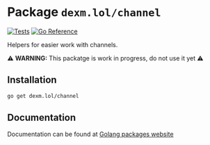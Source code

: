 # Package `dexm.lol/channel`

[![Tests](https://github.com/DexM/Go/actions/workflows/test.yaml/badge.svg)](https://github.com/DexM/Go/actions/workflows/test.yaml)
[![Go Reference](https://pkg.go.dev/badge/dexm.lol/channel.svg)](https://pkg.go.dev/dexm.lol/channel)

Helpers for easier work with channels.

:warning: **WARNING:** This packatge is work in progress, do not use it yet :warning:

## Installation

```sh
go get dexm.lol/channel
```

## Documentation

Documentation can be found at [Golang packages website](https://pkg.go.dev/dexm.lol/channel)
